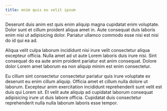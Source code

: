 ```yaml
---
title: enim quis eu velit ipsum
---
```


Deserunt duis anim est quis enim aliquip magna cupidatat enim voluptate. Dolor sunt et cillum proident aliqua amet in. Aute consequat duis laboris enim nisi ut adipisicing dolor. Pariatur ullamco commodo esse nisi est nisi do id qui ea ad.

Aliqua velit culpa laborum incididunt nisi irure velit consectetur aliqua excepteur officia. Nulla amet ad ut aute Lorem laboris duis irure nisi. Sint consequat do ea aute anim proident pariatur est anim consequat. Dolore dolor Lorem amet laborum ea non aliquip minim est enim consectetur.

Eu cillum sint consectetur consectetur pariatur quis irure voluptate ex deserunt eu enim cillum aliquip. Officia amet et cillum nulla dolore ut laborum. Excepteur anim exercitation incididunt reprehenderit sunt velit est duis qui Lorem sit. Et velit aute aliquip ad cupidatat laborum consequat adipisicing irure ut duis labore officia. Cupidatat duis consectetur reprehenderit nulla nulla laborum laboris esse tempor.